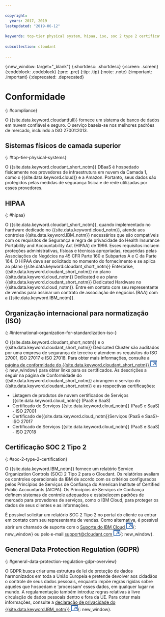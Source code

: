 ```yaml
---

copyright:
  years: 2017, 2019
lastupdated: "2019-06-12"

keywords: top-tier physical system, hipaa, iso, soc 2 type 2 certification, gdpr

subcollection: cloudant

---
```


{:new_window: target="_blank"}
{:shortdesc: .shortdesc}
{:screen: .screen}
{:codeblock: .codeblock}
{:pre: .pre}
{:tip: .tip}
{:note: .note}
{:important: .important}
{:deprecated: .deprecated}

<!-- Acrolinx: 2018-11-02 -->

# Conformidade
{: #compliance}

O {{site.data.keyword.cloudantfull}} fornece um sistema de banco de dados em nuvem confiável e seguro.
O serviço baseia-se nos melhores padrões de mercado,
incluindo a ISO 27001:2013.

## Sistemas físicos de camada superior
{: #top-tier-physical-systems}

O {{site.data.keyword.cloudant_short_notm}} DBaaS é
hospedado fisicamente nos provedores de infraestrutura em nuvem da Camada 1, como o
{{site.data.keyword.cloud}} e a Amazon.
Portanto,
seus dados são protegidos pelas medidas de segurança física e de rede utilizadas por esses provedores.

## HIPAA
{: #hipaa}

O {{site.data.keyword.cloudant_short_notm}}, quando implementado no hardware dedicado no {{site.data.keyword.cloud_notm}},
atende aos controles {{site.data.keyword.IBM_notm}} necessários que são compatíveis com os requisitos de Segurança e regra de privacidade do Health Insurance Portability and Accountability Act (HIPAA) de 1996. Esses requisitos
incluem proteções administrativas, físicas e técnicas apropriadas, requeridas pelas
Associações de Negócios na 45 CFR Parte 160 e Subpartes A e C da Parte 164. O HIPAA deve ser solicitado no
momento do fornecimento e se aplica ao plano {{site.data.keyword.cloudant_short_notm}} Enterprise,
{{site.data.keyword.cloudant_short_notm}} no plano {{site.data.keyword.cloud_notm}} Dedicated
e ao plano {{site.data.keyword.cloudant_short_notm}} Dedicated Hardware no {{site.data.keyword.cloud_notm}}. Entre em contato com seu representante de vendas para assinar um contrato de associação de negócios (BAA) com a {{site.data.keyword.IBM_notm}}.

## Organização internacional para normatização (ISO)
{: #international-organization-for-standardization-iso-}

O {{site.data.keyword.cloudant_short_notm}} e o {{site.data.keyword.cloudant_short_notm}} Dedicated Cluster são auditados por uma empresa de segurança de terceiro e atendem os requisitos do ISO 27001, ISO 27017 e ISO 27018. Para obter mais informações, consulte a [página de conformidade do {{site.data.keyword.cloudant_short_notm}} ![Ícone de link externo](../images/launch-glyph.svg "Ícone de link externo")]( https://www.ibm.com/cloud/compliance){: new_window} para obter links para os certificados. As descrições a seguir na página de Conformidade do {{site.data.keyword.cloudant_short_notm}} abrangem o serviço do {{site.data.keyword.cloudant_short_notm}} e as respectivas certificações:
 
- Listagem de produtos de nuvem certificados de Serviços {{site.data.keyword.cloud_notm}} (PaaS e SaaS)
- Certificado de Serviços {{site.data.keyword.cloud_notm}} (PaaS e SaaS) - ISO 27001
- Certificado de{{site.data.keyword.cloud_notm}}Serviços (PaaS e SaaS)-ISO 27017
- Certificado de Serviços {{site.data.keyword.cloud_notm}} (PaaS e SaaS) - ISO 27018

## Certificação SOC 2 Tipo 2
{: #soc-2-type-2-certification}

O {{site.data.keyword.IBM_notm}} fornece um relatório Service Organization Controls (SOC) 2 Tipo 2
para o Cloudant. Os relatórios avaliam os controles operacionais da IBM de acordo com os critérios configurados
pelos Princípios de Serviços de Confiança do American Institute of Certified Public Accountants (AICPA). 
Os Princípios de Serviços de Confiança definem sistemas de controle adequados e estabelecem padrões de mercado
para provedores de serviços, como o IBM Cloud, para proteger os dados de seus clientes e as informações.

É possível solicitar um relatório SOC 2 Tipo 2 no portal do cliente
ou entrar em contato com seu representante de vendas. Como alternativa, é possível abrir
um chamado de suporte com o
[Suporte do IBM Cloud ![Ícone de link externo](../images/launch-glyph.svg "Ícone de link externo")](https://www.ibm.com/cloud/support){: new_window}
ou pelo e-mail
[support@cloudant.com ![Ícone de link externo](../images/launch-glyph.svg "Ícone de link externo")](mailto:support@cloudant.com){: new_window}.

## General Data Protection Regulation (GDPR)
{: #general-data-protection-regulation-gdpr-overview}

O GDPR busca criar uma estrutura de lei de proteção de dados harmonizados
em toda a União Europeia e pretende devolver aos cidadãos o controle de seus dados pessoais, enquanto
impõe regras rígidas sobre aqueles que hospedam e ‘processam’ esses dados, em qualquer lugar no mundo. A regulamentação também introduz regras relativas à livre circulação de dados pessoais dentro e fora da UE. Para obter mais informações, consulte a [declaração de privacidade do {{site.data.keyword.IBM_notm}} ![Ícone de link externo](../images/launch-glyph.svg "Ícone de link externo")](https://www.ibm.com/privacy/){: new_window}.
